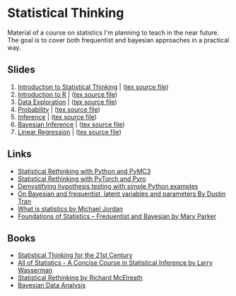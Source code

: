 # Statistical Thinking
Material of a course on statistics I'm planning to teach in the near future. The goal is to cover both frequentist and bayesian approaches in a practical way.



## Slides

1. [Introduction to Statistical Thinking](slides/ST-intro.pdf) | ([tex source file](slides/ST-intro.tex))
1. [Introduction to R](slides/ST-R.pdf) | ([tex source file](slides/ST-R.tex))
1. [Data Exploration](slides/ST-explore.pdf) | ([tex source file](slides/ST-explore.tex))
1. [Probability](slides/ST-prob.pdf) | ([tex source file](slides/ST-prob.tex))
1. [Inference](slides/ST-inference.pdf) | ([tex source file](slides/ST-inference.tex))
1. [Bayesian Inference](slides/ST-bayesian.pdf) | ([tex source file](slides/ST-bayesian.tex))
1. [Linear Regression](slides/ST-regression.pdf) | ([tex source file](slides/ST-regression.tex))

## Links

* [Statistical Rethinking with Python and PyMC3](https://github.com/pymc-devs/resources/tree/master/Rethinking)
* [Statistical Rethinking with PyTorch and Pyro](https://fehiepsi.github.io/rethinking-pyro/)
* [Demystifying hypothesis testing with simple Python examples](https://towardsdatascience.com/demystifying-hypothesis-testing-with-simple-python-examples-4997ad3c5294)
* [On Bayesian and frequentist, latent variables and parameters By Dustin Tran](http://dustintran.com/blog/on-bayesian-and-frequentist-latent-variables-and-parameters)
* [What is statistics by Michael Jordan](https://www.youtube.com/watch?v=EYIKy_FM9x0&t=4742s)
* [Foundations of Statistics – Frequentist and Bayesian by Mary Parker](https://www.austincc.edu/mparker/stat/nov04/talk_nov04.pdf)

## Books

* [Statistical Thinking for the 21st Century](https://statsthinking21.org/)
* [All of Statistics -  A Concise Course in Statistical Inference by Larry Wasserman](http://www.stat.cmu.edu/~larry/all-of-statistics/)
* [Statistical Rethinking by Richard McElreath](https://xcelab.net/rm/statistical-rethinking/)
* [Bayesian Data Analysis](http://www.stat.columbia.edu/~gelman/book/)
